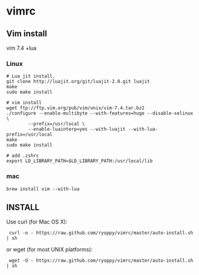 vimrc
======================================

Vim install
----

vim 7.4 +lua

### Linux

```
# Lua jit install.
git clone http://luajit.org/git/luajit-2.0.git luajit 
make
sudo make install
```

```
# vim install
wget ftp://ftp.vim.org/pub/vim/unix/vim-7.4.tar.bz2
./configure --enable-multibyte --with-features=huge --disable-selinux \
        --prefix=/usr/local \
        --enable-luainterp=yes --with-luajit --with-lua-prefix=/usr/local 
make
sudo make install
```

```
# add .zshrc
export LD_LIBRARY_PATH=$LD_LIBRARY_PATH:/usr/local/lib
```

### mac

```
brew install vim --with-lua
```

INSTALL
----

Use curl (for Mac OS X):

     curl -o - https://raw.github.com/ryoppy/vimrc/master/auto-install.sh | sh

or wget (for most UNIX platforms):

     wget -O - https://raw.github.com/ryoppy/vimrc/master/auto-install.sh | sh

